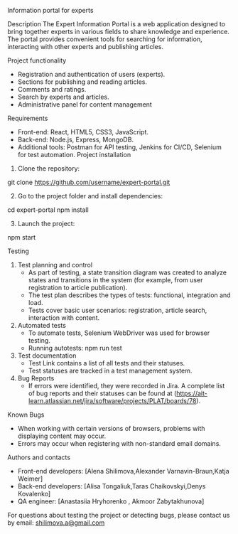 Information portal for experts

Description
The Expert Information Portal is a web application designed to bring together experts in various fields to share knowledge and experience. The portal provides convenient tools for searching for information, interacting with other experts and publishing articles.

Project functionality
- Registration and authentication of users (experts).
- Sections for publishing and reading articles.
- Comments and ratings.
- Search by experts and articles.
- Administrative panel for content management

Requirements
- Front-end: React, HTML5, CSS3, JavaScript.
- Back-end: Node.js, Express, MongoDB.
- Additional tools: Postman for API testing, Jenkins for CI/CD, Selenium for test automation.
Project installation

1. Clone the repository:
  
git clone https://github.com/username/expert-portal.git

2. Go to the project folder and install dependencies:

 cd expert-portal
   npm install

3. Launch the project:

npm start

Testing

1. Test planning and control
   - As part of testing, a state transition diagram was created to analyze states and transitions in the system (for example, from user registration to article publication).
   - The test plan describes the types of tests: functional, integration and load.
   - Tests cover basic user scenarios: registration, article search, interaction with content.
2. Automated tests
   - To automate tests, Selenium WebDriver was used for browser testing.
   - Running autotests:
npm run test
3. Test documentation
   - Test Link contains a list of all tests and their statuses.
   - Test statuses are tracked in a test management system.
4. Bug Reports
   - If errors were identified, they were recorded in Jira. A complete list of bug reports and their statuses can be found at (https://ait-learn.atlassian.net/jira/software/projects/PLAT/boards/78).

Known Bugs
- When working with certain versions of browsers, problems with displaying content may occur.
- Errors may occur when registering with non-standard email domains.

Authors and contacts
- Front-end developers: [Alena  Shilimova,Alexander Varnavin-Braun,Katja Weimer]
- Back-end developers: [Alisa Tongaliuk,Taras Chaikovskyi,Denys Kovalenko]
- QA engineer: [Anastasiia Hryhorenko , Akmoor Zabytakhunova]  

For questions about testing the project or detecting bugs, please contact us by email: shilimova.a@gmail.com









   




